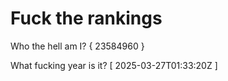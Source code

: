 # Fuck the rankings

Who the hell am I?
{ 23584960 }

What fucking year is it?
[ 2025-03-27T01:33:20Z ]
